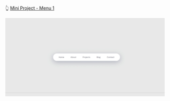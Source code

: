 👆 <a href="https://joaolucassousa.github.io/Front-end/menu-1/menu-1.html#" target="_blank" rel="nofollow">Mini Project - Menu 1</a>
<br>
<br>
<img src="https://github.com/joaolucassousa/Front-end/blob/adf28448c483fda44f96ccb4bf8dcaa47c555bff/Animated-menu-1/Mini%20Project%20-%20Animated%20Menu%201.jpeg">
